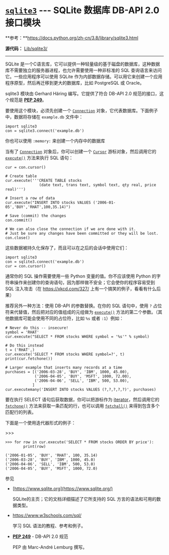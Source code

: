# [`sqlite3`](https://docs.python.org/zh-cn/3.8/library/sqlite3.html#module-sqlite3) --- SQLite 数据库 DB-API 2.0 接口模块

**参考：**https://docs.python.org/zh-cn/3.8/library/sqlite3.html

**源代码：** [Lib/sqlite3/](https://github.com/python/cpython/tree/3.8/Lib/sqlite3/)

------

SQLite 是一个C语言库，它可以提供一种轻量级的基于磁盘的数据库，这种数据库不需要独立的服务器进程，也允许需要使用一种非标准的 SQL 查询语言来访问它。一些应用程序可以使用 SQLite 作为内部数据存储。可以用它来创建一个应用程序原型，然后再迁移到更大的数据库，比如 PostgreSQL 或 Oracle。

sqlite3 模块由 Gerhard Häring 编写。它提供了符合 DB-API 2.0 规范的接口，这个规范是 [**PEP 249**](https://www.python.org/dev/peps/pep-0249)。

要使用这个模块，必须先创建一个 [`Connection`](https://docs.python.org/zh-cn/3.8/library/sqlite3.html#sqlite3.Connection) 对象，它代表数据库。下面例子中，数据将存储在 `example.db` 文件中：

```
import sqlite3
con = sqlite3.connect('example.db')
```

你也可以使用 `:memory:` 来创建一个内存中的数据库

当有了 [`Connection`](https://docs.python.org/zh-cn/3.8/library/sqlite3.html#sqlite3.Connection) 对象后，你可以创建一个 [`Cursor`](https://docs.python.org/zh-cn/3.8/library/sqlite3.html#sqlite3.Cursor) 游标对象，然后调用它的 [`execute()`](https://docs.python.org/zh-cn/3.8/library/sqlite3.html#sqlite3.Cursor.execute) 方法来执行 SQL 语句：

```
cur = con.cursor()

# Create table
cur.execute('''CREATE TABLE stocks
               (date text, trans text, symbol text, qty real, price real)''')

# Insert a row of data
cur.execute("INSERT INTO stocks VALUES ('2006-01-05','BUY','RHAT',100,35.14)")

# Save (commit) the changes
con.commit()

# We can also close the connection if we are done with it.
# Just be sure any changes have been committed or they will be lost.
con.close()
```

这些数据被持久化保存了，而且可以在之后的会话中使用它们：

```
import sqlite3
con = sqlite3.connect('example.db')
cur = con.cursor()
```

通常你的 SQL 操作需要使用一些 Python 变量的值。你不应该使用 Python 的字符串操作来创建你的查询语句，因为那样做不安全；它会使你的程序容易受到 SQL 注入攻击（在 https://xkcd.com/327/ 上有一个搞笑的例子，看看有什么后果）

推荐另外一种方法：使用 DB-API 的参数替换。在你的 SQL 语句中，使用 `?` 占位符来代替值，然后把对应的值组成的元组做为 [`execute()`](https://docs.python.org/zh-cn/3.8/library/sqlite3.html#sqlite3.Cursor.execute) 方法的第二个参数。（其他数据库可能会使用不同的占位符，比如 `%s` 或者 `:1`）例如：

```
# Never do this -- insecure!
symbol = 'RHAT'
cur.execute("SELECT * FROM stocks WHERE symbol = '%s'" % symbol)

# Do this instead
t = ('RHAT',)
cur.execute('SELECT * FROM stocks WHERE symbol=?', t)
print(cur.fetchone())

# Larger example that inserts many records at a time
purchases = [('2006-03-28', 'BUY', 'IBM', 1000, 45.00),
             ('2006-04-05', 'BUY', 'MSFT', 1000, 72.00),
             ('2006-04-06', 'SELL', 'IBM', 500, 53.00),
            ]
cur.executemany('INSERT INTO stocks VALUES (?,?,?,?,?)', purchases)
```

要在执行 SELECT 语句后获取数据，你可以把游标作为 [iterator](https://docs.python.org/zh-cn/3.8/glossary.html#term-iterator)，然后调用它的 [`fetchone()`](https://docs.python.org/zh-cn/3.8/library/sqlite3.html#sqlite3.Cursor.fetchone) 方法来获取一条匹配的行，也可以调用 [`fetchall()`](https://docs.python.org/zh-cn/3.8/library/sqlite3.html#sqlite3.Cursor.fetchall) 来得到包含多个匹配行的列表。

下面是一个使用迭代器形式的例子：

\>>>

```
>>> for row in cur.execute('SELECT * FROM stocks ORDER BY price'):
        print(row)

('2006-01-05', 'BUY', 'RHAT', 100, 35.14)
('2006-03-28', 'BUY', 'IBM', 1000, 45.0)
('2006-04-06', 'SELL', 'IBM', 500, 53.0)
('2006-04-05', 'BUY', 'MSFT', 1000, 72.0)
```

参见

- [https://www.sqlite.org](https://www.sqlite.org/)

  SQLite的主页；它的文档详细描述了它所支持的 SQL 方言的语法和可用的数据类型。

- https://www.w3schools.com/sql/

  学习 SQL 语法的教程、参考和例子。

- [**PEP 249**](https://www.python.org/dev/peps/pep-0249) - DB-API 2.0 规范

  PEP 由 Marc-André Lemburg 撰写。



